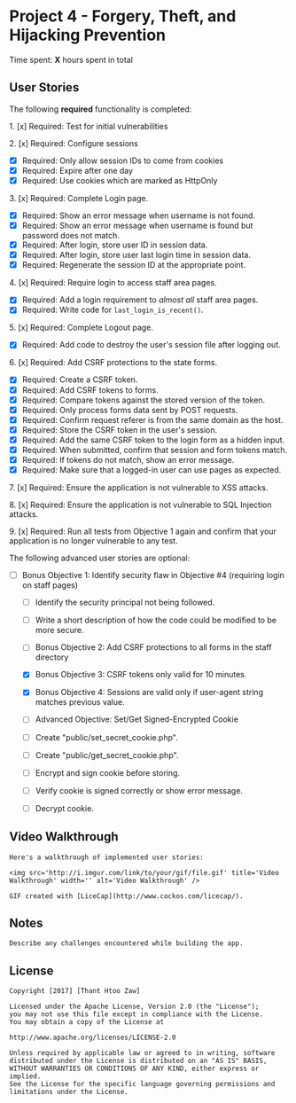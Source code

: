 # Project 4 - Forgery, Theft, and Hijacking Prevention

Time spent: **X** hours spent in total

## User Stories

The following **required** functionality is completed:

1\. [x]  Required: Test for initial vulnerabilities

2\. [x]  Required: Configure sessions
* [x]  Required: Only allow session IDs to come from cookies
* [x]  Required: Expire after one day
* [x]  Required: Use cookies which are marked as HttpOnly

3\. [x]  Required: Complete Login page.
* [x]  Required: Show an error message when username is not found.
* [x]  Required: Show an error message when username is found but password does not match.
* [x]  Required: After login, store user ID in session data.
* [x]  Required: After login, store user last login time in session data.
* [x]  Required: Regenerate the session ID at the appropriate point.

4\. [x]  Required: Require login to access staff area pages.
* [x]  Required: Add a login requirement to *almost all* staff area pages.
* [x]  Required: Write code for `last_login_is_recent()`.

5\. [x]  Required: Complete Logout page.
* [x]  Required: Add code to destroy the user's session file after logging out.

6\. [x]  Required: Add CSRF protections to the state forms.
* [x]  Required: Create a CSRF token.
* [x]  Required: Add CSRF tokens to forms.
* [x]  Required: Compare tokens against the stored version of the token.
* [x]  Required: Only process forms data sent by POST requests.
* [x]  Required: Confirm request referer is from the same domain as the host.
* [x]  Required: Store the CSRF token in the user's session.
* [x]  Required: Add the same CSRF token to the login form as a hidden input.
* [x]  Required: When submitted, confirm that session and form tokens match.
* [x]  Required: If tokens do not match, show an error message.
* [x]  Required: Make sure that a logged-in user can use pages as expected.

7\. [x]  Required: Ensure the application is not vulnerable to XSS attacks.

8\. [x]  Required: Ensure the application is not vulnerable to SQL Injection attacks.

9\. [x]  Required: Run all tests from Objective 1 again and confirm that your application is no longer vulnerable to any test.


The following advanced user stories are optional:

* [ ]  Bonus Objective 1: Identify security flaw in Objective #4 (requiring login on staff pages)
    * [ ]  Identify the security principal not being followed.
    * [ ]  Write a short description of how the code could be modified to be more secure.

    * [ ] Bonus Objective 2: Add CSRF protections to all forms in the staff directory

    * [x]  Bonus Objective 3: CSRF tokens only valid for 10 minutes.

    * [x]  Bonus Objective 4: Sessions are valid only if user-agent string matches previous value.

    * [ ]  Advanced Objective: Set/Get Signed-Encrypted Cookie
    * [ ]  Create "public/set\_secret\_cookie.php".
    * [ ]  Create "public/get\_secret\_cookie.php".
    * [ ]  Encrypt and sign cookie before storing.
    * [ ]  Verify cookie is signed correctly or show error message.
    * [ ]  Decrypt cookie.

## Video Walkthrough

    Here's a walkthrough of implemented user stories:

    <img src='http://i.imgur.com/link/to/your/gif/file.gif' title='Video Walkthrough' width='' alt='Video Walkthrough' />

    GIF created with [LiceCap](http://www.cockos.com/licecap/).

## Notes

    Describe any challenges encountered while building the app.

## License

    Copyright [2017] [Thant Htoo Zaw]

    Licensed under the Apache License, Version 2.0 (the "License");
    you may not use this file except in compliance with the License.
    You may obtain a copy of the License at

    http://www.apache.org/licenses/LICENSE-2.0

    Unless required by applicable law or agreed to in writing, software
    distributed under the License is distributed on an "AS IS" BASIS,
    WITHOUT WARRANTIES OR CONDITIONS OF ANY KIND, either express or implied.
    See the License for the specific language governing permissions and
    limitations under the License.
